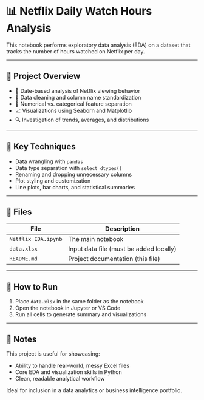 # 📊 Netflix Daily Watch Hours Analysis

This notebook performs exploratory data analysis (EDA) on a dataset that tracks the number of hours watched on Netflix per day.

---

## 📌 Project Overview

- 📅 Date-based analysis of Netflix viewing behavior
- 🧹 Data cleaning and column name standardization
- 🧮 Numerical vs. categorical feature separation
- 📈 Visualizations using Seaborn and Matplotlib
- 🔍 Investigation of trends, averages, and distributions

---

## 🧠 Key Techniques

- Data wrangling with `pandas`
- Data type separation with `select_dtypes()`
- Renaming and dropping unnecessary columns
- Plot styling and customization
- Line plots, bar charts, and statistical summaries

---

## 📁 Files

| File                                   | Description                            |
|----------------------------------------|----------------------------------------|
| `Netflix EDA.ipynb` | The main notebook                      |
| `data.xlsx`                             | Input data file (must be added locally)|
| `README.md`                             | Project documentation (this file)      |

---

## 🚀 How to Run

1. Place `data.xlsx` in the same folder as the notebook
2. Open the notebook in Jupyter or VS Code
3. Run all cells to generate summary and visualizations

---

## 📌 Notes

This project is useful for showcasing:
- Ability to handle real-world, messy Excel files
- Core EDA and visualization skills in Python
- Clean, readable analytical workflow

Ideal for inclusion in a data analytics or business intelligence portfolio.
